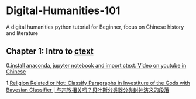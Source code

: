 Digital-Humanities-101
=======

A digital humanities python tutorial for Beginner, focus on Chinese history and literature

## Chapter 1: Intro to [ctext](https://ctext.org/)

0.[install anaconda, jupyter notebook and import ctext. Video on youtube in Chinese](https://www.bilibili.com/video/av41387877)

1.[Religion Related or Not: Classify Paragraphs in Investiture of the Gods with Bayesian Classifier | 与宗教相关吗？贝叶斯分类器分类封神演义的段落](ctext/ctext_Bayesian_Classifier.ipynb)
